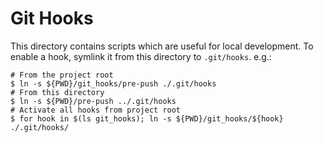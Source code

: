 # Git Hooks

This directory contains scripts which are useful for local development. To enable
a hook, symlink it from this directory to `.git/hooks`. e.g.:

```
# From the project root
$ ln -s ${PWD}/git_hooks/pre-push ./.git/hooks
# From this directory
$ ln -s ${PWD}/pre-push ../.git/hooks
# Activate all hooks from project root
$ for hook in $(ls git_hooks); ln -s ${PWD}/git_hooks/${hook} ./.git/hooks/
```
